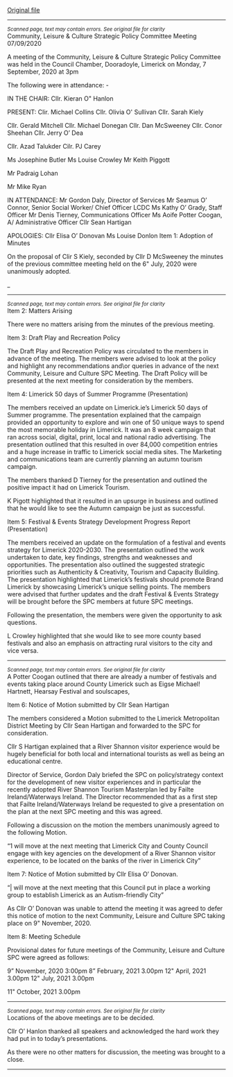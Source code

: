 [Original file](https://www.limerick.ie/sites/default/files/media/documents/2021-10/meeting-minutes-of-the-community-leisure-and-culture-strategic-policy-committee-7th-of-september-2020.pdf)

---
*<small>Scanned page, text may contain errors. See original file for clarity</small>*  
Community, Leisure & Culture Strategic Policy Committee Meeting 07/09/2020

A meeting of the Community, Leisure & Culture Strategic Policy Committee was held in the
Council Chamber, Dooradoyle, Limerick on Monday, 7 September, 2020 at 3pm

The following were in attendance: -

IN THE CHAIR: Cllr. Kieran O" Hanlon

PRESENT: Clir. Michael Collins
Cllr. Olivia O' Sullivan
Cllr. Sarah Kiely

Cllr. Gerald Mitchell
Cllr. Michael Donegan
Cllr. Dan McSweeney
Cllr. Conor Sheehan
Cllr. Jerry O’ Dea

Cllr. Azad Talukder
Cilr. PJ Carey

Ms Josephine Butler
Ms Louise Crowley
Mr Keith Piggott

Mr Padraig Lohan

Mr Mike Ryan

IN ATTENDANCE: Mr Gordon Daly, Director of Services
Mr Seamus O’ Connor, Senior Social Worker/ Chief Officer LCDC
Ms Kathy O’ Grady, Staff Officer
Mr Denis Tierney, Communications Officer
Ms Aoife Potter Coogan, A/ Administrative Officer
Cllr Sean Hartigan

APOLOGIES: Cllr Elisa O’ Donovan
Ms Louise Donlon
Item 1: Adoption of Minutes

On the proposal of Clir S Kiely, seconded by Cllr D McSweeney the minutes of the previous
committee meeting held on the 6" July, 2020 were unanimously adopted.

_


---
*<small>Scanned page, text may contain errors. See original file for clarity</small>*  
Item 2: Matters Arising

There were no matters arising from the minutes of the previous meeting.

Item 3: Draft Play and Recreation Policy

The Draft Play and Recreation Policy was circulated to the members in advance of the
meeting. The members were advised to look at the policy and highlight any
recommendations and\or queries in advance of the next Community, Leisure and Culture
SPC Meeting. The Draft Policy will be presented at the next meeting for consideration by the
members.

Item 4: Limerick 50 days of Summer Programme (Presentation)

The members received an update on Limerick.ie’s Limerick 50 days of Summer programme.
The presentation explained that the campaign provided an opportunity to explore and win
one of 50 unique ways to spend the most memorable holiday in Limerick. It was an 8 week
campaign that ran across social, digital, print, local and national radio advertising. The
presentation outlined that this resulted in over 84,000 competition entries and a huge
increase in traffic to Limerick social media sites. The Marketing and communications team are
currently planning an autumn tourism campaign.

The members thanked D Tierney for the presentation and outlined the positive impact it had
on Limerick Tourism.

K Pigott highlighted that it resulted in an upsurge in business and outlined that he would like
to see the Autumn campaign be just as successful.

Item 5: Festival & Events Strategy Development Progress Report (Presentation)

The members received an update on the formulation of a festival and events strategy for
Limerick 2020-2030. The presentation outlined the work undertaken to date, key findings,
strengths and weaknesses and opportunities. The presentation also outlined the suggested
strategic priorities such as Authenticity & Creativity, Tourism and Capacity Building. The
presentation highlighted that Limerick’s festivals should promote Brand Limerick by
showcasing Limerick’s unique selling points. The members were advised that further updates
and the draft Festival & Events Strategy will be brought before the SPC members at future
SPC meetings.

Following the presentation, the members were given the opportunity to ask questions.

L Crowley highlighted that she would like to see more county based festivals and also an
emphasis on attracting rural visitors to the city and vice versa.


---
*<small>Scanned page, text may contain errors. See original file for clarity</small>*  
A Potter Coogan outlined that there are already a number of festivals and events taking
place around County Limerick such as Eigse Michael! Hartnett, Hearsay Festival and
soulscapes,

Item 6: Notice of Motion submitted by Cllr Sean Hartigan

The members considered a Motion submitted to the Limerick Metropolitan District Meeting
by Cllr Sean Hartigan and forwarded to the SPC for consideration.

Cllr S Hartigan explained that a River Shannon visitor experience would be hugely beneficial
for both local and international tourists as well as being an educational centre.

Director of Service, Gordon Daly briefed the SPC on policy/strategy context for the
development of new visitor experiences and in particular the recently adopted River
Shannon Tourism Masterplan led by Failte Ireland/Waterways Ireland. The Director
recommended that as a first step that Failte Ireland/Waterways Ireland be requested to give
a presentation on the plan at the next SPC meeting and this was agreed.

Following a discussion on the motion the members unanimously agreed to the following
Motion.

“1 will move at the next meeting that Limerick City and County Council engage with key
agencies on the development of a River Shannon visitor experience, to be located on the
banks of the river in Limerick City”

Item 7: Notice of Motion submitted by Cllr Elisa O’ Donovan.

“| will move at the next meeting that this Council put in place a working group to
establish Limerick as an Autism-friendly City”

As Cllr O’ Donovan was unable to attend the meeting it was agreed to defer this notice of
motion to the next Community, Leisure and Culture SPC taking place on 9" November,
2020.

Item 8: Meeting Schedule

Provisional dates for future meetings of the Community, Leisure and Culture SPC were
agreed as follows:

9” November, 2020 3:00pm
8” February, 2021 3.00pm
12" April, 2021 3.00pm
12" July, 2021 3.00pm

11" October, 2021 3.00pm


---
*<small>Scanned page, text may contain errors. See original file for clarity</small>*  
Locations of the above meetings are to be decided.

Cllr O’ Hanlon thanked all speakers and acknowledged the hard work they had put in to
today’s presentations.

As there were no other matters for discussion, the meeting was brought to a close.



---
